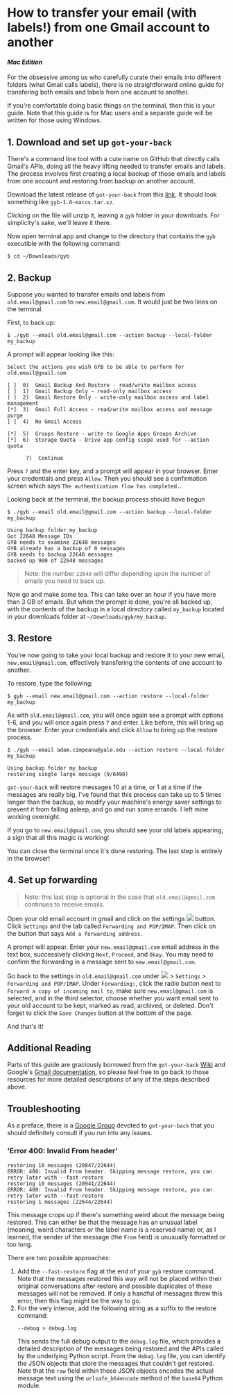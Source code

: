 # How to transfer your email (with labels!) from one Gmail account to another
#### *Mac Edition*
For the obsessive among us who carefully curate their emails into
different folders (what Gmail calls labels), there is no straightforward
online guide for transfering both emails and labels from one account to another.

If you're comfortable doing basic things on the terminal, then this is
your guide. Note that this guide is for Mac users and a separate guide
will be written for those using Windows.

## 1. Download and set up `got-your-back`
There's a command line tool with a cute name on GitHub that directly
calls Gmail's APIs, doing all the heavy lifting needed to transfer emails
and labels. The process involves first creating a local backup of those
emails and labels from one account and restoring from backup on another
account.

Download the latest release of `got-your-back` from this
[link](https://github.com/jay0lee/got-your-back/releases).
It should look something like `gyb-1.0-macos.tar.xz`.

Clicking on the file will unzip it, leaving a `gyb` folder in your
downloads. For simplicity's sake, we'll leave it there.

Now open terminal.app and change to the directory that contains the `gyb`
executible with the following command:
```
$ cd ~/Downloads/gyb
```

## 2. Backup
Suppose you wanted to transfer emails and labels from `old.email@gmail.com`
to `new.email@gmail.com`. It would just be two lines on the terminal.

First, to back up:
```
$ ./gyb --email old.email@gmail.com --action backup --local-folder my_backup
```

A prompt will appear looking like this:
```
Select the actions you wish GYB to be able to perform for old.email@gmail.com

[ ]  0)  Gmail Backup And Restore - read/write mailbox access
[ ]  1)  Gmail Backup Only - read-only mailbox access
[ ]  2)  Gmail Restore Only - write-only mailbox access and label management
[*]  3)  Gmail Full Access - read/write mailbox access and message purge
[ ]  4)  No Gmail Access

[*]  5)  Groups Restore - write to Google Apps Groups Archive
[*]  6)  Storage Quota - Drive app config scope used for --action quota

      7)  Continue
```

Press `7` and the enter key, and a prompt will appear in your browser.
Enter your credentials and press `Allow`. Then you should see a
confirmation screen which says `The authentication flow has completed.`.

Looking back at the terminal, the backup process should have begun
```
$ ./gyb --email old.email@gmail.com --action backup --local-folder my_backup

Using backup folder my_backup
Got 22648 Message IDs
GYB needs to examine 22648 messages
GYB already has a backup of 0 messages
GYB needs to backup 22648 messages
backed up 900 of 22648 messages
```
> Note: the number `22648` will differ depending upon the number of emails you
> need to back up.

Now go and make some tea. This can take over an hour if you have more
than 3 GB of emails. But when the prompt is done, you're all backed up,
with the contents of the backup in a local directory called `my_backup` located
in your downloads folder at `~/Downloads/gyb/my_backup`.

## 3. Restore
You're now going to take your local backup and restore it to your new email,
`new.email@gmail.com`, effectively transfering the contents of one
account to another.

To restore, type the following:
```
$ gyb --email new.email@gmail.com --action restore --local-folder my_backup
```

As with `old.email@gmail.com`, you will once again see a prompt with options
1-6, and you will once again press `7` and enter. Like before, this will bring up the
browser. Enter your credentials and click `Allow` to bring up the restore process.

```
$ ./gyb --email adam.cimpeanu@yale.edu --action restore --local-folder my_backup

Using backup folder my_backup
restoring single large message (9/6490)
```

`got-your-back` will restore messages 10 at a time, or 1 at a time if the messages
are really big. I've found that this process can take up to 5 times longer than
the backup, so modify your machine's energy saver settings to prevent it from
falling asleep, and go and run some errands. I left mine working overnight.

If you go to `new.email@gmail.com`, you should see your old labels appearing, a
sign that all this magic is working!

You can close the terminal once it's done restoring. The last step is
entirely in the browser!

## 4. Set up forwarding
> Note: this last step is optional in the case that `old.email@gmail.com` continues
> to receive emails.

Open your old email account in gmail and click on the settings ![][settings_button]
button. Click `Settings` and the tab called `Forwarding and POP/IMAP`. Then click
on the button that says `Add a forwarding address`.

A prompt will appear. Enter your `new.email@gmail.com` email address in the text box,
successively clicking `Next`, `Proceed`, and `Okay`. You may need to confirm the
forwarding in a message sent to `new.email@gmail.com`.

Go back to the settings in `old.email@gmail.com` under ![][settings_button] > `Settings` >
`Forwarding and POP/IMAP`. Under `Forwarding:`, click the radio button next to
`Forward a copy of incoming mail to`, make sure `new.email@gmail.com` is selected,
and in the third selector, choose whether you want email sent to your old account
to be kept, marked as read, archived, or deleted. Don't forget to click the `Save
Changes` button at the bottom of the page. 

And that's it!

[settings_button]: http://lh6.ggpht.com/snsP5-ODgFFqVJhxS5La7OAqsAmO-GwYWWERMFPW5R4MXcxp0zUZ5Bq6lRFqrvk92lA=w18-h18

## Additional Reading
Parts of this guide are graciously borrowed from the
`got-your-back` [Wiki](https://github.com/jay0lee/got-your-back/wiki) and Google's
[Gmail documentation](https://support.google.com/mail/answer/10957?hl=en), so please
feel free to go back to those resources for more detailed descriptions of any of
the steps described above.

## Troubleshooting

As a preface, there is a
[Google Group](https://groups.google.com/forum/#!forum/got-your-back) devoted to
`got-your-back` that you should definitely consult if you run into any issues.

### 'Error 400: Invalid From header'
```
restoring 10 messages (20847/22644)                                             
ERROR: 400: Invalid From header. Skipping message restore, you can retry later with --fast-restore
restoring 10 messages (20941/22644)                                             
ERROR: 400: Invalid From header. Skipping message restore, you can retry later with --fast-restore
restoring 1 messages (22644/22644)  
```
This message crops up if there's something weird about the message being restored.
This can either be that the message has an unusual label (meaning, weird characters
or the label name is a reserved name) or, as I learned, the sender of the message
(the `From` field) is unusually formatted or too long.

There are two possible approaches:
1. Add the `--fast-restore` flag at the end of your `gyb` restore command. Note
that the messages restored this way will not be placed within their original
conversations after restore and possible duplicates of these messages will not be
removed. If only a handful of messages threw this error, then this flag might be
the way to go.
2.  For the very intense, add the following string as a suffix to the restore
    command:
    ```
    --debug > debug.log
    ```
    This sends the full debug output to the `debug.log` file, which provides
    a detailed description of the messages being restored and the APIs called
    by the underlying Python script. From the `debug.log` file, you can
    identify the JSON objects that store the messages that couldn't get
    restored. Note that the `raw` field within those JSON objects encodes the
    actual message text using the `urlsafe_b64encode` method of the `base64`
    Python module.
    